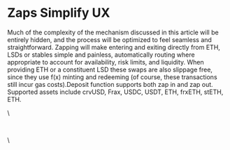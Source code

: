 # Zaps Simplify UX

Much of the complexity of the mechanism discussed in this article will be entirely hidden, and the process will be optimized to feel seamless and straightforward. Zapping will make entering and exiting directly from ETH, LSDs or stables simple and painless, automatically routing where appropriate to account for availability, risk limits, and liquidity. When providing ETH or a constituent LSD these swaps are also slippage free, since they use f(x) minting and redeeming (of course, these transactions still incur gas costs).Deposit function supports both zap in and zap out. Supported assets include crvUSD, Frax, USDC, USDT, ETH, frxETH, stETH, ETH.

\


<figure><img src="https://lh7-us.googleusercontent.com/NLLSSWDmlZ34jj-8kQXxkEPvOaB-T7rghxY02cevRQuuT94I4Hp0tancMDDhCwWu-JgRYD5-CVSmvLRmzlE90FI9UFsKdIFDGFSNfbx0gBEW1PwvkOpffQrrZoBgxYyRo1WQJUvNj0rO-2U7GzEesXQ" alt=""><figcaption></figcaption></figure>

\
\
